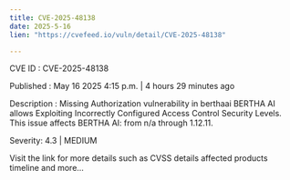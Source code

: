 ```yaml
---
title: CVE-2025-48138
date: 2025-5-16
lien: "https://cvefeed.io/vuln/detail/CVE-2025-48138"

---
```


CVE ID : CVE-2025-48138

Published :  May 16
2025
4:15 p.m. | 4 hours
29 minutes ago

Description : Missing Authorization vulnerability in berthaai BERTHA AI allows Exploiting Incorrectly Configured Access Control Security Levels. This issue affects BERTHA AI: from n/a through 1.12.11.

Severity: 4.3 | MEDIUM

Visit the link for more details
such as CVSS details
affected products
timeline
and more...
